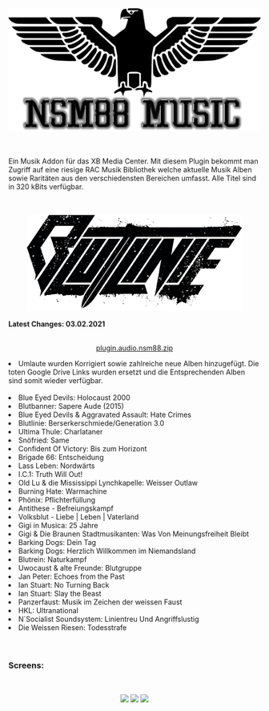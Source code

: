 <p align="center"><img src="https://raw.githubusercontent.com/WOWZON3/plugin.audio.nsm88/master/docs/images/NSM_Logo_500px.png"></p>
<br>
<br>
Ein Musik Addon für das XB Media Center. Mit diesem Plugin bekommt man Zugriff auf eine riesige RAC Musik Bibliothek welche aktuelle Musik Alben sowie Raritäten aus den verschiedensten Bereichen umfasst. Alle Titel sind in 320 kBits verfügbar.
<br>
<br>
<br>
<p align="center"><img src="https://raw.githubusercontent.com/WOWZON3/plugin.audio.nsm88/master/docs/images/Blutlinie.png"></p>
<b>Latest Changes: 03.02.2021</b> 
<br>
<br>
<p align="center"><a href="https://codeload.github.com/WOWZON3/plugin.audio.nsm88/zip/refs/heads/main">plugin.audio.nsm88.zip</a>
<li>Umlaute wurden Korrigiert sowie zahlreiche neue Alben hinzugefügt. Die toten Google Drive Links wurden ersetzt und die Entsprechenden Alben sind somit wieder verfügbar.</li>
<br>
<li>Blue Eyed Devils: Holocaust 2000</li>
<li>Blutbanner: Sapere Aude (2015)</li>
<li>Blue Eyed Devils & Aggravated Assault: Hate Crimes</li>
<li>Blutlinie: Berserkerschmiede/Generation 3.0</li>

<li>Ultima Thule: Charlataner</li>
<li>Snöfried: Same</li>
<li>Confident Of Victory: Bis zum Horizont</li>
<li>Brigade 66: Entscheidung</li>
<li>Lass Leben: Nordwärts</li>
<li>I.C.1: Truth Will Out!</li>
<li>Old Lu & die Mississippi Lynchkapelle: Weisser Outlaw</li>
<li>Burning Hate: Warmachine</li>
<li>Phönix: Pflichterfüllung</li>
<li>Antithese - Befreiungskampf</li>
<li>Volksblut - Liebe | Leben | Vaterland</li>
<li>Gigi in Musica: 25 Jahre</li>
<li>Gigi & Die Braunen Stadtmusikanten: Was Von Meinungsfreiheit Bleibt</li>
<li>Barking Dogs: Dein Tag</li>
<li>Barking Dogs: Herzlich Willkommen im Niemandsland</li>
<li>Blutrein: Naturkampf</li>
<li>Uwocaust & alte Freunde: Blutgruppe</li>
<li>Jan Peter: Echoes from the Past</li>
<li>Ian Stuart: No Turning Back</li>
<li>Ian Stuart: Slay the Beast</li>
<li>Panzerfaust: Musik im Zeichen der weissen Faust</li>
<li>HKL: Ultranational</li>
<li>N´Socialist Soundsystem: Linientreu Und Angriffslustig</li>
<li>Die Weissen Riesen: Todesstrafe</li>
<br>
<br>
<h3>Screens:</h3>
<br>
<p align="center"><img src="https://raw.githubusercontent.com/RAConquista/plugin.audio.nsm88/master/docs/images/nsm_01.png"> <img src="https://raw.githubusercontent.com/RAConquista/plugin.audio.nsm88/master/docs/images/nsm_02.png"> <img src="https://raw.githubusercontent.com/RAConquista/plugin.audio.nsm88/master/docs/images/nsm_03.png"></p>
